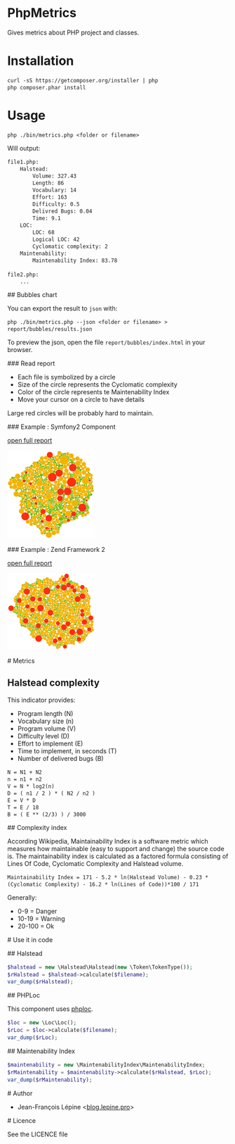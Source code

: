 # PhpMetrics

Gives metrics about PHP project and classes.

# Installation

    curl -sS https://getcomposer.org/installer | php
    php composer.phar install

# Usage

    php ./bin/metrics.php <folder or filename>

Will output:


```
file1.php:
	Halstead:
		Volume: 327.43
		Length: 86
		Vocabulary: 14
		Effort: 163
		Difficulty: 0.5
		Delivred Bugs: 0.04
		Time: 9.1
	LOC:
		LOC: 68
		Logical LOC: 42
		Cyclomatic complexity: 2
	Maintenability:
		Maintenability Index: 83.78

file2.php:
    ...
```

## Bubbles chart

You can export the result to `json` with:

    php ./bin/metrics.php --json <folder or filename> > report/bubbles/results.json

To preview the json, open the file `report/bubbles/index.html` in your browser.

### Read report

+ Each file is symbolized by a circle
+ Size of the circle represents the Cyclomatic complexity
+ Color of the circle represents te Maintenability Index
+ Move your cursor on a circle to have details

Large red circles will be probably hard to maintain.

### Example : Symfony2 Component

[open full report](demo/reports/symfony2-component/index.html)

![Symfony2 report](demo/images/preview-symfony2-component.png)

### Example : Zend Framework 2

[open full report](demo/reports/zendframework2/index.html)

![Symfony2 report](demo/images/preview-zendframework2.png)


# Metrics

## Halstead complexity

This indicator provides:

+ Program length (N)
+ Vocabulary size (n)
+ Program volume (V)
+ Difficulty level (D)
+ Effort to implement (E)
+ Time to implement, in seconds (T)
+ Number of delivered bugs (B)

```
N = N1 + N2
n = n1 + n2
V = N * log2(n)
D = ( n1 / 2 ) * ( N2 / n2 )
E = V * D
T = E / 18
B = ( E ** (2/3) ) / 3000
```

## Complexity index

According Wikipedia, Maintainability Index is a software metric which measures how maintainable (easy to support and change) the source code is.
The maintainability index is calculated as a factored formula consisting of Lines Of Code, Cyclomatic Complexity and Halstead volume.

    Maintainability Index = 171 - 5.2 * ln(Halstead Volume) - 0.23 * (Cyclomatic Complexity) - 16.2 * ln(Lines of Code))*100 / 171

Generally:

+ 0-9 = Danger
+ 10-19 = Warning
+ 20-100 = Ok



# Use it in code

## Halstead

```php
$halstead = new \Halstead\Halstead(new \Token\TokenType());
$rHalstead = $halstead->calculate($filename);
var_dump($rHalstead);
```

## PHPLoc

This component uses [phploc](https://github.com/sebastianbergmann/phploc).

```php
$loc = new \Loc\Loc();
$rLoc = $loc->calculate($filename);
var_dump($rLoc);
```

## Maintenability Index

```php
$maintenability = new \MaintenabilityIndex\MaintenabilityIndex;
$rMaintenability = $maintenability->calculate($rHalstead, $rLoc);
var_dump($rMaintenability);
```

# Author

+ Jean-François Lépine <[blog.lepine.pro](http://blog.lepine.pro)>

# Licence

See the LICENCE file